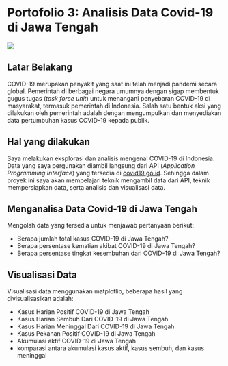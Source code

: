 # Portofolio 3: Analisis Data Covid-19 di Jawa Tengah
![](https://miro.medium.com/max/1400/1*LTClELt1ouTHHxeNFJ9BBQ.png)

## Latar Belakang
COVID-19 merupakan penyakit yang saat ini telah menjadi pandemi secara global. Pemerintah di berbagai negara umumnya dengan sigap membentuk gugus tugas (*task force unit*) untuk menangani penyebaran COVID-19 di masyarakat, termasuk pemerintah di Indonesia.
Salah satu bentuk aksi yang dilakukan oleh pemerintah adalah dengan mengumpulkan dan menyediakan data pertumbuhan kasus COVID-19 kepada publik.

## Hal yang dilakukan
Saya melakukan eksplorasi dan analisis mengenai COVID-19 di Indonesia. Data yang saya pergunakan diambil langsung dari API (*Application Programming Interface*) yang tersedia di [covid19.go.id](https://covid19.go.id/peta-sebaran). Sehingga dalam proyek ini saya akan mempelajari teknik mengambil data dari API, teknik mempersiapkan data, serta analisis dan visualisasi data.
## Menganalisa Data Covid-19 di Jawa Tengah
Mengolah data yang tersedia untuk menjawab pertanyaan berikut:
- Berapa jumlah total kasus COVID-19 di Jawa Tengah?
- Berapa persentase kematian akibat COVID-19 di Jawa Tengah?
- Berapa persentase tingkat kesembuhan dari COVID-19 di Jawa Tengah?
## Visualisasi Data
Visualisasi data menggunakan matplotlib, beberapa hasil yang divisualisasikan adalah:
- Kasus Harian Positif COVID-19 di Jawa Tengah
- Kasus Harian Sembuh Dari COVID-19 di Jawa Tengah
- Kasus Harian Meninggal Dari COVID-19 di Jawa Tengah
- Kasus Pekanan Positif COVID-19 di Jawa Tengah
- Akumulasi aktif COVID-19 di Jawa Tengah
-  komparasi antara akumulasi kasus aktif, kasus sembuh, dan kasus meninggal

